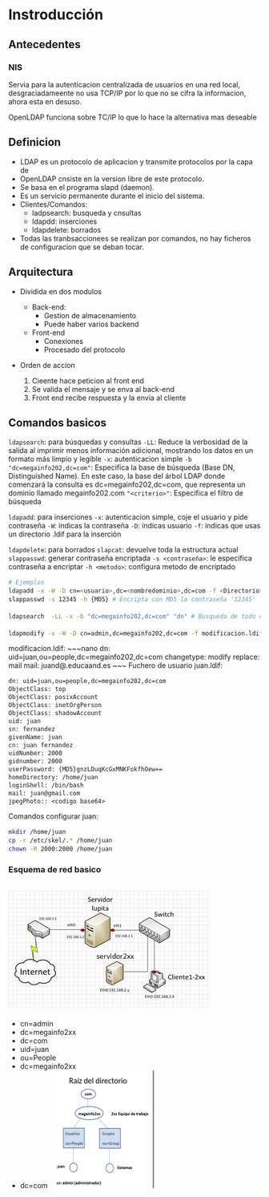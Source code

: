 # Instroducción
## Antecedentes
### NIS
Servia para la autenticacion centralizada de usuarios en una red local, desgraciadameente no usa TCP/IP por lo que no se cifra la informacion, ahora esta en desuso.

OpenLDAP funciona sobre TC/IP lo que lo hace la alternativa mas deseable

## Definicion
* LDAP es un protocolo de aplicacion y transmite protocolos por la capa de 
* OpenLDAP cnsiste en la version libre de este protocolo. 
* Se basa en el programa slapd (daemon).
* Es un servicio permanente durante el inicio del sistema.
* Clientes/Comandos: 
    * ladpsearch: busqueda y cnsultas
    * ldapdd: inserciones
    * ldapdelete: borrados
* Todas las tranbsaccionees se realizan por comandos, no hay ficheros de configuracion que se deban tocar.

## Arquitectura
* Dividida en dos modulos
    * Back-end: 
        * Gestion de almacenamiento
        * Puede haber varios backend
    * Front-end
        * Conexiones
        * Procesado del protocolo

* Orden de accion
    1. Cieente hace peticion al front end
    2. Se valida el mensaje y se enva al back-end
    3. Front end recibe respuesta y la envia al cliente

## Comandos basicos

`ldapsearch`: para búsquedas y consultas
    `-LL`: Reduce la verbosidad de la salida al imprimir menos información adicional, mostrando los datos en un formato más limpio y legible
    `-x`: autenticacion simple
    `-b "dc=megainfo202,dc=com"`: Especifica la base de búsqueda (Base DN, Distinguished Name). En este caso, la base del árbol LDAP donde comenzará la consulta es dc=megainfo202,dc=com, que representa un dominio llamado megainfo202.com
    `"<criterio>"`: Especifica el filtro de búsqueda

`ldapadd`: para inserciones
    `-x`: autenticacion simple, coje el usuario y pide contraseña
    `-W`: indicas la contraseña
    `-D`: indicas usuario
    `-f`: indicas que usas un directorio .ldif para la inserción 

`ldapdelete`: para borrados
`slapcat`: devuelve toda la estructura actual
`slappasswd`: generar contraseña encriptada
    `-s <contraseña>`: le especifica contraseña a encriptar
    `-h <metodo>`: configura metodo de encriptado

~~~bash
# Ejemplos
ldapadd -x -W -D cn=<usuario>,dc=<nombredominio>,dc=com -f <Directorio> # Añades los grupos y estructuras de <Directorio> pasando <usuario> y te pedira la contraseña.
slappasswd -s 12345 -h {MD5} # Encripta con MD5 la contraseña '12345'

ldapsearch  -LL -x -b "dc=megainfo202,dc=com" "dn" # Busqueda de todo dentro de dominio megainfo202.com, "dn" resume las salidas a las lineas dn:

ldapmodify -x -W -D cn=admin,dc=megainfo202,dc=com -f modificacion.ldif # Modificacion de perfil por fichero
~~~
modificacion.ldif:
    ~~~nano
    dn: uid=juan,ou=people,dc=megainfo202,dc=com
    changetype: modify
    replace: mail
    mail: juand@.educaand.es
    ~~~
Fuchero de usuario juan.ldif:
~~~nano
dn: uid=juan,ou=people,dc=megainfo202,dc=com
ObjectClass: top
ObjectClass: posixAccount
ObjectClass: inetOrgPerson
ObjectClass: shadowAccount
uid: juan
sn: fernandez
givenName: juan
cn: juan fernandez
uidNumber: 2000
gidnumber: 2000
userPassword: {MD5}gnzLDuqKcGxMNKFokfhOew==
homeDirectory: /home/juan
loginShell: /bin/bash
mail: juan@gmail.com
jpegPhoto:: <codigo base64>
~~~
Comandos configurar juan:
~~~bash
mkdir /home/juan
cp -r /etc/skel/.* /home/juan
chown -R 2000:2000 /home/juan
~~~

### Esquema de red basico
![01](IMG/01.png)
---
* cn=admin
* dc=megainfo2xx
* dc=com
* uid=juan
* ou=People
* dc=megainfo2xx
* dc=com
![02](IMG/02.png)
